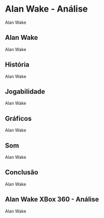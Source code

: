 ---
---

# Alan Wake - Análise

Alan Wake

## Alan Wake

Alan Wake

## História

Alan Wake

## Jogabilidade

Alan Wake

## Gráficos

Alan Wake

## Som

Alan Wake

## Conclusão

Alan Wake

## Alan Wake XBox 360 - Análise

Alan Wake

